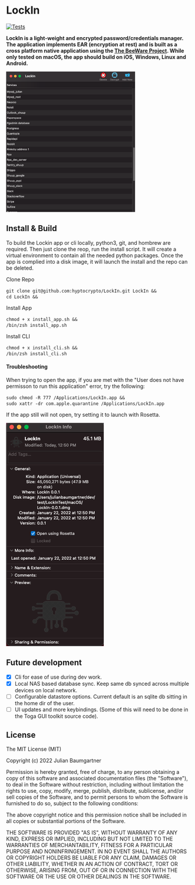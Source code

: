 # LockIn
[![Tests](https://github.com/hyptocrypto/LockIn/actions/workflows/tests.yml/badge.svg)](https://github.com/hyptocrypto/LockIn/actions/workflows/tests.yml)


**LockIn is a light-weight and encrypted password/credentials manager. The application implements EAR (encryption at rest) and is built as a cross platform native application using the [The BeeWare Project](https://beeware.org/). While only tested on macOS, the app should build on iOS, Windows, Linux and Android.**

<kbd>
<img width=350 src="docs/lockin_demo.png"/>
</kbd>



## Install & Build
To build the Lockin app or cli locally, python3, git, and hombrew are required. Then just clone the reop, run the install script. It will create a virtual environment to contain all the needed python packages. Once the app is complied into a disk image, it will launch the install and the repo can be deleted.

Clone Repo
```
git clone git@github.com:hyptocrypto/LockIn.git LockIn &&
cd LockIn &&
```
Install App
```
chmod + x install_app.sh &&
/bin/zsh install_app.sh
```
Install CLI
```
chmod + x install_cli.sh &&
/bin/zsh install_cli.sh
```

#### Troubleshooting
When trying to open the app, if you are met with the "User does not have permisson to run this application" error, try the following:
```
sudo chmod -R 777 /Applications/LockIn.app &&
sudo xattr -dr com.apple.quarantine /Applications/LockIn.app
```
If the app still will not open, try setting it to launch with Rosetta.

<kbd>
<img src="docs/rosetta.png"/>
</kbd>


## Future development

- [X] Cli for ease of use during dev work.
- [X] Local NAS based database sync. Keep same db synced across multiple devices on local network. 
- [ ] Configurable datastore options. Current default is an sqlite db sitting in the home dir of the user.
- [ ] UI updates and more keybindings. (Some of this will need to be done in the Toga GUI toolkit source code).

## License
The MIT License (MIT)

Copyright (c) 2022 Julian Baumgartner

Permission is hereby granted, free of charge, to any person obtaining a copy of this software and associated documentation files (the "Software"), to deal in the Software without restriction, including without limitation the rights to use, copy, modify, merge, publish, distribute, sublicense, and/or sell copies of the Software, and to permit persons to whom the Software is furnished to do so, subject to the following conditions:

The above copyright notice and this permission notice shall be included in all copies or substantial portions of the Software.

THE SOFTWARE IS PROVIDED "AS IS", WITHOUT WARRANTY OF ANY KIND, EXPRESS OR IMPLIED, INCLUDING BUT NOT LIMITED TO THE WARRANTIES OF MERCHANTABILITY, FITNESS FOR A PARTICULAR PURPOSE AND NONINFRINGEMENT. IN NO EVENT SHALL THE AUTHORS OR COPYRIGHT HOLDERS BE LIABLE FOR ANY CLAIM, DAMAGES OR OTHER LIABILITY, WHETHER IN AN ACTION OF CONTRACT, TORT OR OTHERWISE, ARISING FROM, OUT OF OR IN CONNECTION WITH THE SOFTWARE OR THE USE OR OTHER DEALINGS IN THE SOFTWARE.
